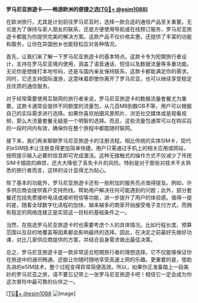 **罗马尼亚旅遊卡——畅游欧洲的便捷之选[[TG💪+ @esim1088](https://t.me/s/esim1088)]**

在欧洲旅行，尤其是计划前往罗马尼亚时，选择一款合适的通信产品至关重要。无论是为了保持与家人朋友的联系，还是方便使用导航或在线预订服务，罗马尼亚旅遊卡都能为你提供完美的解决方案。这款产品不仅价格实惠，还提供了丰富的功能和服务，让你在异国他乡也能轻松应对各种情况。

首先，让我们来了解一下罗马尼亚旅遊卡的基本特点。这款卡专为短期旅行者设计，支持在罗马尼亚境内使用，涵盖了语音通话、短信以及数据流量等多重功能。无论你是想拨打本地号码，还是与国内亲友保持联系，这款卡都能满足你的需求。同时，它还支持国际漫游，这意味着即使你离开了罗马尼亚，也可以继续享受稳定且优质的通信服务。

对于经常需要使用互联网的旅行者来说，罗马尼亚旅遊卡的数据流量套餐尤为重要。这款卡通常会提供不同额度的流量包，从几百MB到数GB不等，用户可以根据自己的实际需求进行选择。如果你喜欢拍摄风景照片、浏览社交媒体或是观看视频，那么大流量套餐无疑是一个明智的选择。而且，这些流量包通常可以在购买后的一段时间内有效，确保你在整个旅程中都能随时联网。

接下来，我们再来聊聊罗马尼亚旅遊卡的注册流程。相比传统的实体SIM卡，现代的eSIM技术让注册变得更加简单快捷。用户只需通过手机上的相关应用或网站，按照提示输入必要的信息即可完成激活。这种无接触式的操作方式不仅减少了传统SIM卡插拔的麻烦，还大大降低了丢失卡片的风险。特别是对于那些对技术不太熟悉的旅行者而言，这样的设计显得尤为贴心。

除了基本的功能外，罗马尼亚旅遊卡还有一些附加的服务亮点值得提及。例如，许多供应商会提供客户支持热线，帮助用户解决任何可能遇到的问题；此外，部分套餐还包括免费接听电话或接听短信等功能，进一步提升了用户的体验感。值得一提的是，随着全球数字化进程的加快，越来越多的商家开始接受电子支付方式，而拥有稳定的网络连接正是实现这一目标的基础条件之一。

当然，在挑选罗马尼亚旅遊卡时也需要考虑个人的具体情况。比如行程长度、预算范围以及目的地覆盖等因素都会影响最终的选择。因此，在决定之前最好先做好功课，对比几家供应商提供的方案，并结合自身需求做出最佳决策。

总之，罗马尼亚旅遊卡是一款非常适合短期旅行者的理想选择。它不仅能够保证你在旅途中的通讯畅通，还能让你随时随地享受高速上网的乐趣。更重要的是，借助先进的eSIM技术，整个过程变得异常简便高效。所以，如果你正准备踏上一段美妙的罗马尼亚之旅，请不要忘记带上一张罗马尼亚旅遊卡吧！相信它一定会成为你这次冒险中最可靠的伙伴之一。

[[TG💪+ @esim1088](https://t.me/s/esim1088) ![Image](https://i.postimg.cc/4NQfJmqS/Snipaste-2025-05-13-00-14-12.png)]